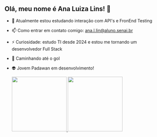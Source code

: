 ## Olá, meu nome é Ana Luiza Lins! 👋

- 🔭 Atualmente estou estudando interação com API's e FronEnd Testing 
- 📫 Como entrar em contato comigo: ana.l.lin@aluno.senai.br 
- ⚡ Curiosidade: estudo TI desde 2024 e estou me tornando um desenvolvedor Full Stack
- 🎯 Caminhando até o gol
- 👽 Jovem Padawan em desenvolvimento!

  <div>
  <a href="https://github.com/AnaLuizaLins">
    <img height="180em" src="https://github-readme-stats.vercel.app/api?username=AnaLuizaLins&show_icons=true&theme=dracula&include_all_commits=true&count_private=true"/>
    <img height="180em" src="https://github-readme-stats.vercel.app/api/top-langs/?username=AnaLuizaLins&layout=compact&langs_count=16&theme=dracula"/>
  </a>
</div>
